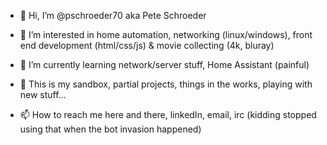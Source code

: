 - 👋 Hi, I’m @pschroeder70 aka Pete Schroeder
  
- 👀 I’m interested in home automation, networking (linux/windows), front end development (html/css/js) & movie collecting (4k, bluray)
- 🌱 I’m currently learning network/server stuff, Home Assistant (painful)
- 💞️ This is my sandbox, partial projects, things in the works, playing with new stuff...
- 📫 How to reach me here and there, linkedIn, email, irc (kidding stopped using that when the bot invasion happened)

<!---
pschroeder70/pschroeder70 is a ✨ special ✨ repository because its `README.md` (this file) appears on your GitHub profile.
You can click the Preview link to take a look at your changes.
--->
